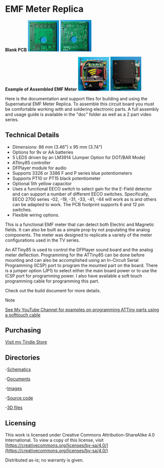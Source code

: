 # EMF Meter Replica

**Blank PCB**
<img src="img/EMF_Meter_PCB_f.jpg" width="20%">  <img src="img/EMF_Meter_PCB_b.jpg" width="20%">

**Example of Assembled EMF Meter**
<img src="img/EMF_Meter_9v_5cap_f.jpg" width="20%">  <img src="img/EMF_Meter_AA_4cap_b.jpg" width="20%">

Here is the documentation and support files for building and using the Supernatural EMF Meter Replica. 
To assemble this circuit board you must be comfortable working with and soldering electronic parts.
A full assembly and usage guide is available in the "doc" folder as well as a 2 part video series.

## Technical Details

* Dimensions: 86 mm (3.46") x 95 mm (3.74") 
* Options for 9v or AA batteries
* 5 LEDS driven by an LM3914 (Jumper Option for DOT/BAR Mode)
* ATtiny85 controller
* DFPlayer module for audio
* Supports 3326 or 3386 F and P series blue potentiometers
* Supports PT10 or PT15 black potentiometer
* Optional 5th yellow capacitor
* Uses a functional EECO switch to select gain for the E-Field detector and can support a number of different EECO switches. Specifically, EECO 2700 series -02, -19, -31, -33, -41, -44 will work as is and others can be adapted to work. The PCB footprint supports 6 and 12 pin switches.
* Flexible wiring options.

This is a functional EMF meter that can detect both Electric and Magnetic fields. 
It can also be built as a simple prop by not populating the analog components. 
The meter was designed to replicate a variety of the meter configurations used in the TV series.

An ATTiny85 is used to control the DFPlayer sound board and the analog meter deflection. 
Programming for the ATTiny85 can be done before mounting and can also be accomplished using an In-Circuit Serial Programming (ICSP) port to program the mounted part on the board. 
There is a jumper option (JP1) to select either the main board power or to use the ICSP port for programming power. I also have available a soft touch programming cable for programming this part. 

Check out the build document for more details.

> [!NOTE]
> [See My YouTube Channel for examples on programming ATTiny parts using a softtouch cable](https://www.youtube.com/@Johnny_Electronic/playlists)


## Purchasing
[Visit my Tindie Store](https://www.tindie.com/stores/johnnyelectronic/)


## Directories

-[Schematics](schematics/)

-[Documents](doc/)

-[Images](img/)

-[Source code](src/)

-[3D files](3D/)


## Licensing

This work is licensed under Creative Commons Attribution-ShareAlike 4.0 International. 
To view a copy of this license, visit [https://creativecommons.org/licenses/by-sa/4.0/](https://creativecommons.org/licenses/by-sa/4.0/)

Distributed as-is; no warranty is given.






